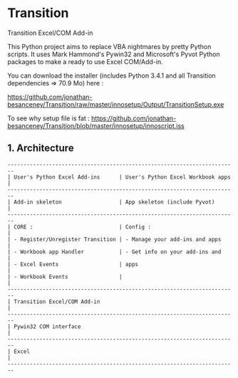 Transition
==========

Transition Excel/COM Add-in

This Python project aims to replace VBA nightmares by pretty Python scripts. 
It uses Mark Hammond's Pywin32 and Microsoft's Pyvot Python packages to make a ready to use Excel COM/Add-in.

You can download the installer (includes Python 3.4.1 and all Transition dependencies => 70.9 Mo) here : 

https://github.com/jonathan-besanceney/Transition/raw/master/innosetup/Output/TransitionSetup.exe

To see why setup file is fat : https://github.com/jonathan-besanceney/Transition/blob/master/innosetup/innoscript.iss

## 1. Architecture

```
------------------------------------------------------------------------
| User's Python Excel Add-ins      | User's Python Excel Workbook apps |
------------------------------------------------------------------------
| Add-in skeleton                  | App skeleton (include Pyvot)      |
------------------------------------------------------------------------
| CORE :                           | Config :                          |
| - Register/Unregister Transition | - Manage your add-ins and apps    |
| - Workbook app Handler           | - Get info on your add-ins and    |
| - Excel Events                   | apps                              |
| - Workbook Events                |                                   |
------------------------------------------------------------------------
| Transition Excel/COM Add-in                                          |
------------------------------------------------------------------------
| Pywin32 COM interface                                                |
------------------------------------------------------------------------
| Excel                                                                |
------------------------------------------------------------------------
```
